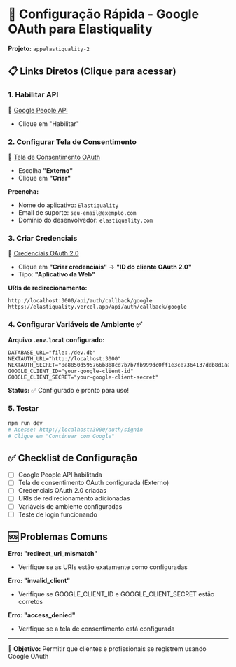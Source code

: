 # 🚀 Configuração Rápida - Google OAuth para Elastiquality

**Projeto:** `appelastiquality-2`

## 📋 **Links Diretos (Clique para acessar)**

### 1. **Habilitar API**
🔗 [Google People API](https://console.cloud.google.com/apis/library/people.googleapis.com?project=appelastiquality-2)
- Clique em "Habilitar"

### 2. **Configurar Tela de Consentimento**
🔗 [Tela de Consentimento OAuth](https://console.cloud.google.com/apis/credentials/consent?project=appelastiquality-2)
- Escolha **"Externo"**
- Clique em **"Criar"**

**Preencha:**
- Nome do aplicativo: `Elastiquality`
- Email de suporte: `seu-email@exemplo.com`
- Domínio do desenvolvedor: `elastiquality.com`

### 3. **Criar Credenciais**
🔗 [Credenciais OAuth 2.0](https://console.cloud.google.com/apis/credentials?project=appelastiquality-2)
- Clique em **"Criar credenciais"** → **"ID do cliente OAuth 2.0"**
- Tipo: **"Aplicativo da Web"**

**URIs de redirecionamento:**
```
http://localhost:3000/api/auth/callback/google
https://elastiquality.vercel.app/api/auth/callback/google
```

### 4. **Configurar Variáveis de Ambiente** ✅

**Arquivo `.env.local` configurado:**
```env
DATABASE_URL="file:./dev.db"
NEXTAUTH_URL="http://localhost:3000"
NEXTAUTH_SECRET="8e8850d595766b8b8cd7b7b7fb999dc0ff1e3ce7364137deb8d1a0e166ba1e82"
GOOGLE_CLIENT_ID="your-google-client-id"
GOOGLE_CLIENT_SECRET="your-google-client-secret"
```

**Status:** ✅ Configurado e pronto para uso!

### 5. **Testar**
```bash
npm run dev
# Acesse: http://localhost:3000/auth/signin
# Clique em "Continuar com Google"
```

## ✅ **Checklist de Configuração**

- [ ] Google People API habilitada
- [ ] Tela de consentimento OAuth configurada (Externo)
- [ ] Credenciais OAuth 2.0 criadas
- [ ] URIs de redirecionamento adicionadas
- [ ] Variáveis de ambiente configuradas
- [ ] Teste de login funcionando

## 🆘 **Problemas Comuns**

**Erro: "redirect_uri_mismatch"**
- Verifique se as URIs estão exatamente como configuradas

**Erro: "invalid_client"**
- Verifique se GOOGLE_CLIENT_ID e GOOGLE_CLIENT_SECRET estão corretos

**Erro: "access_denied"**
- Verifique se a tela de consentimento está configurada

---

**🎯 Objetivo:** Permitir que clientes e profissionais se registrem usando Google OAuth
